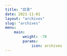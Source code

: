 ```yaml
---
title: "目录"
date: 2021-11-01
layout: "archives"
slug: "archives"
menu:
    main:
        weight: -70
        params: 
            icon: archives
---
```

